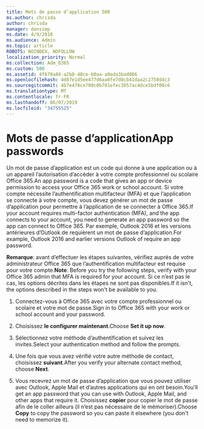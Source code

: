 ```yaml
---
title: Mots de passe d’application 500
ms.author: chrisda
author: chrisda
manager: dansimp
ms.date: 4/9/2018
ms.audience: Admin
ms.topic: article
ROBOTS: NOINDEX, NOFOLLOW
localization_priority: Normal
ms.collection: Adm_O365
ms.custom: 500
ms.assetid: 4f670a84-a2b8-48ce-b0aa-a9ada3bad066
ms.openlocfilehash: 4d87e1d5ee477d6aa0fe7d0cb41daa2c2750d4c3
ms.sourcegitcommit: 4b7e478ce700c0b781efec3857ac4dce5bdf00c6
ms.translationtype: MT
ms.contentlocale: fr-FR
ms.lasthandoff: 06/07/2019
ms.locfileid: "34755525"
---
```

# <a name="app-passwords"></a><span data-ttu-id="bad86-102">Mots de passe d’application</span><span class="sxs-lookup"><span data-stu-id="bad86-102">App passwords</span></span>

<span data-ttu-id="bad86-103">Un mot de passe d’application est un code qui donne à une application ou à un appareil l’autorisation d’accéder à votre compte professionnel ou scolaire Office 365.</span><span class="sxs-lookup"><span data-stu-id="bad86-103">An app password is a code that gives an app or device permission to access your Office 365 work or school account.</span></span> <span data-ttu-id="bad86-104">Si votre compte nécessite l’authentification multifacteur (MFA) et que l’application se connecte à votre compte, vous devez générer un mot de passe d’application pour permettre à l’application de se connecter à Office 365.</span><span class="sxs-lookup"><span data-stu-id="bad86-104">If your account requires multi-factor authentication (MFA), and the app connects to your account, you need to generate an app password so the app can connect to Office 365.</span></span> <span data-ttu-id="bad86-105">Par exemple, Outlook 2016 et les versions antérieures d’Outlook de requièrent un mot de passe d’application.</span><span class="sxs-lookup"><span data-stu-id="bad86-105">For example, Outlook 2016 and earlier versions Outlook of require an app password.</span></span>

 <span data-ttu-id="bad86-106">**Remarque**: avant d’effectuer les étapes suivantes, vérifiez auprès de votre administrateur Office 365 que l’authentification multifacteur est requise pour votre compte.</span><span class="sxs-lookup"><span data-stu-id="bad86-106">**Note**: Before you try the following steps, verify with your Office 365 admin that MFA is required for your account.</span></span> <span data-ttu-id="bad86-107">Si ce n’est pas le cas, les options décrites dans les étapes ne sont pas disponibles.</span><span class="sxs-lookup"><span data-stu-id="bad86-107">If it isn't, the options described in the steps won't be available to you.</span></span>

1. <span data-ttu-id="bad86-108">Connectez-vous à Office 365 avec votre compte professionnel ou scolaire et votre mot de passe.</span><span class="sxs-lookup"><span data-stu-id="bad86-108">Sign in to Office 365 with your work or school account and your password.</span></span>

2. <span data-ttu-id="bad86-109">Choisissez **le configurer maintenant**.</span><span class="sxs-lookup"><span data-stu-id="bad86-109">Choose **Set it up now**.</span></span>

3. <span data-ttu-id="bad86-110">Sélectionnez votre méthode d’authentification et suivez les invites.</span><span class="sxs-lookup"><span data-stu-id="bad86-110">Select your authentication method and follow the prompts.</span></span>

4. <span data-ttu-id="bad86-111">Une fois que vous avez vérifié votre autre méthode de contact, choisissez **suivant**.</span><span class="sxs-lookup"><span data-stu-id="bad86-111">After you verify your alternate contact method, choose **Next**.</span></span>

5. <span data-ttu-id="bad86-112">Vous recevrez un mot de passe d’application que vous pouvez utiliser avec Outlook, Apple Mail et d’autres applications qui en ont besoin.</span><span class="sxs-lookup"><span data-stu-id="bad86-112">You'll get an app password that you can use with Outlook, Apple Mail, and other apps that require it.</span></span> <span data-ttu-id="bad86-113">Choisissez **copier** pour copier le mot de passe afin de le coller ailleurs (il n’est pas nécessaire de le mémoriser).</span><span class="sxs-lookup"><span data-stu-id="bad86-113">Choose **Copy** to copy the password so you can paste it elsewhere (you don't need to memorize it).</span></span>
